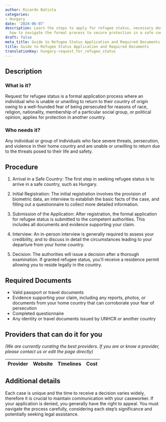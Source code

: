 ```yaml
---
author: Ricardo Batista
categories:
- Hungary
date: '2024-06-07'
description: Learn the steps to apply for refugee status, necessary documents, and
  how to navigate the formal process to secure protection in a safe country.
draft: false
meta_title: Guide to Refugee Status Application and Required Documents
title: Guide to Refugee Status Application and Required Documents
translationKey: hungary-request_for_refugee_status
---
```



## Description
### What is it?
Request for refugee status is a formal application process where an individual who is unable or unwilling to return to their country of origin owing to a well-founded fear of being persecuted for reasons of race, religion, nationality, membership of a particular social group, or political opinion, applies for protection in another country.

### Who needs it?
Any individual or group of individuals who face severe threats, persecution, and violence in their home country and are unable or unwilling to return due to the threats posed to their life and safety.

## Procedure
1. Arrival in a Safe Country: The first step in seeking refugee status is to arrive in a safe country, such as Hungary.

2. Initial Registration: The initial registration involves the provision of biometric data, an interview to establish the basic facts of the case, and filling out a questionnaire to collect more detailed information.

3. Submission of the Application: After registration, the formal application for refugee status is submitted to the competent authorities. This includes all documents and evidence supporting your claim. 

4. Interview: An in-person interview is generally required to assess your credibility, and to discuss in detail the circumstances leading to your departure from your home country. 

5. Decision: The authorities will issue a decision after a thorough examination. If granted refugee status, you'll receive a residence permit allowing you to reside legally in the country.

## Required Documents
- Valid passport or travel documents 
- Evidence supporting your claim, including any reports, photos, or documents from your home country that can corroborate your fear of persecution 
- Completed questionnaire 
- Any identity or travel documents issued by UNHCR or another country

## Providers that can do it for you

_(We are currently curating the best providers. If you are or know a provider, please contact us or edit the page directly)_

| Provider        |     Website     |     Timelines    |       Cost      |
| --------------- | --------------- |  :-------------: | :-------------: |

## Additional details
Each case is unique and the time to receive a decision varies widely, therefore it is crucial to maintain communication with your caseworker. If your application is denied, you generally have the right to appeal. You must navigate the process carefully, considering each step’s significance and potentially seeking legal assistance.